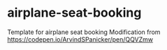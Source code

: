 # airplane-seat-booking
Template for airplane seat booking
Modification from https://codepen.io/ArvindSPanicker/pen/QQVZmw
